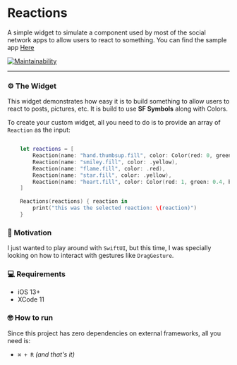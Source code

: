 # Reactions

A simple widget to simulate a component used by most of the social network apps to allow users to react to something.
You can find the sample app [Here](https://github.com/caiobzen/reactions-sample-app)

[![Maintainability](https://api.codeclimate.com/v1/badges/72de20a3bcfa58cfa2c6/maintainability)](https://codeclimate.com/github/caiobzen/post-reactions-swiftui/maintainability)

--- 

### ⚙️ The Widget

This widget demonstrates how easy it is to build something to allow users to react to posts, pictures, etc. It is build to use **SF Symbols** along with Colors.

To create your custom widget, all you need to do is to provide an array of `Reaction` as the input:
```swift

    let reactions = [
        Reaction(name: "hand.thumbsup.fill", color: Color(red: 0, green: 0.8, blue: 1)),
        Reaction(name: "smiley.fill", color: .yellow),
        Reaction(name: "flame.fill", color: .red),
        Reaction(name: "star.fill", color: .yellow),
        Reaction(name: "heart.fill", color: Color(red: 1, green: 0.4, blue: 0.3)),
    ]
    
    Reactions(reactions) { reaction in 
        print("this was the selected reaction: \(reaction)")
    }
```



### 🚂 Motivation
I just wanted to play around with `SwiftUI`, but this time, I was specially looking on how to interact with gestures like `DragGesture`.

### 💻 Requirements
- iOS 13+
- XCode 11

### 🤓 How to run
Since this project has zero dependencies on external frameworks, all you need is:
- `⌘ + R` *(and that's it)*
